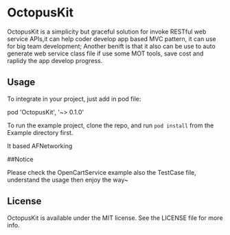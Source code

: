 # OctopusKit
OctopusKit is a simplicity but graceful solution for invoke RESTful web service APIs,it can help coder develop app based MVC pattern, it can use for big team development; Another benift is that it also can be use to auto generate web service class file if use some MOT tools, save cost and raplidy the app develop progress.
## Usage
To integrate in your project, just add in pod file:

  pod 'OctopusKit', '~> 0.1.0'


To run the example project, clone the repo, and run `pod install` from the Example directory first.

It based AFNetworking

##Notice

Please check the OpenCartService example also the TestCase file, understand the usage then enjoy the way~

## License

OctopusKit is available under the MIT license. See the LICENSE file for more info.
